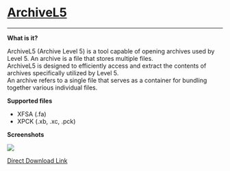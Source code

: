 # [ArchiveL5](https://github.com/Tiniifan/ArchiveL5/releases/latest)
__________________________________________________________________________

**What is it?**

ArchiveL5 (Archive Level 5) is a tool capable of opening archives used by Level 5. An archive is a file that stores multiple files.  
ArchiveL5 is designed to efficiently access and extract the contents of archives specifically utilized by Level 5.   
An archive refers to a single file that serves as a container for bundling together various individual files.

**Supported files**
- XFSA (.fa)
- XPCK (.xb, .xc, .pck) 

**Screenshots**

![](https://i.imgur.com/Dh6IfAd.png)

[Direct Download Link](https://github.com/Tiniifan/ArchiveL5/releases/latest/download/ArchiveL5.zip)






